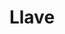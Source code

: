 ---
title: Llave
date: 
draft: false

# descripcion
description : Llave

materials: Plata 925

color: Plateado

dimensions: 1,3cm x 3cm

code: 02-14-0214

type: "Dijes"

categories: []

price: $2.100,00

# Images
# first image will be shown in the product page
images:
  # - image: "images/path_to_image"
  # La ubicacion de las imagenes es imagenes/Dijes/Dijes.Plata/02-14-0214-llave
  - image: "./images/dijes/plata/02-14-0214-llave.JPG"
---